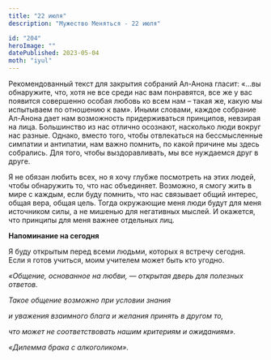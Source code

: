 ```yaml
---
title: "22 июля"
description: "Мужество Меняться - 22 июля"

id: "204"
heroImage: ""
datePublished: 2023-05-04
moth: "iyul"
---
```


Рекомендованный текст для закрытия собраний Ал-Анона гласит: «…вы обнаружите,
что, хотя не все среди нас вам понравятся, все же у вас появится совершенно
особая любовь ко всем нам – такая же, какую мы испытываем по отношению к вам».
Иными словами, каждое собрание Ал-Анона дает нам возможность придерживаться
принципов, невзирая на лица. Большинство из нас отлично осознают, насколько
люди вокруг нас разные. Однако, вместо того, чтобы отвлекаться на
бессмысленные симпатии и антипатии, нам важно помнить, по какой причине мы
здесь собрались. Для того, чтобы выздоравливать, мы все нуждаемся друг в
друге.

Я не обязан любить всех, но я хочу глубже посмотреть на этих людей, чтобы
обнаружить то, что нас объединяет. Возможно, я смогу жить в мире с каждым,
если буду помнить, что нас связывает общий интерес, общая вера, общая цель.
Тогда окружающие меня люди будут для меня источником силы, а не мишенью для
негативных мыслей. И окажется, что принципы для меня важнее отдельных лиц.

**Напоминание на сегодня**

Я буду открытым перед всеми людьми, которых я встречу сегодня. Если я готов
учиться, моим учителем может быть кто угодно.

_«Общение, основанное на любви, — открытая дверь для полезных ответов._

_Такое общение возможно при условии знания_

_и уважения взаимного блага и желания принять в другом то,_

_что может не соответствовать нашим критериям и ожиданиям»._

_«Дилемма брака с алкоголиком»._
